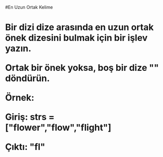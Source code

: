 #En Uzun Ortak Kelime
<h1>Bir dizi dize arasında en uzun ortak önek dizesini bulmak için bir işlev yazın.

Ortak bir önek yoksa, boş bir dize "" döndürün.

Örnek:

Giriş: strs = ["flower","flow","flight"]

Çıktı: "fl"

</h1>

